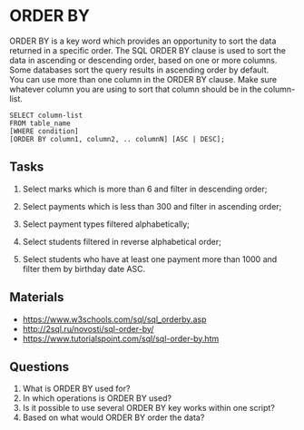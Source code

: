 # ORDER BY

ORDER BY is a key word which provides an opportunity to sort the data returned in a specific order.
The SQL ORDER BY clause is used to sort the data in ascending or descending order, based on one or more columns. Some
databases sort the query results in ascending order by default.  
You can use more than one column in the ORDER BY clause. Make sure whatever column you are using to sort that column
should be in the column-list.

```text
SELECT column-list 
FROM table_name 
[WHERE condition] 
[ORDER BY column1, column2, .. columnN] [ASC | DESC];
```

## Tasks

1) Select marks which is more than 6 and filter in descending order;

2) Select payments which is less than 300 and filter in ascending order;

3) Select payment types filtered alphabetically;

4) Select students filtered in reverse alphabetical order;

5) Select students who have at least one payment more than 1000 and filter them by birthday date ASC.

## Materials

- https://www.w3schools.com/sql/sql_orderby.asp
- http://2sql.ru/novosti/sql-order-by/
- https://www.tutorialspoint.com/sql/sql-order-by.htm

## Questions

1. What is ORDER BY used for?
2. In which operations is ORDER BY used?
3. Is it possible to use several ORDER BY key works within one script?
4. Based on what would ORDER BY order the data?
